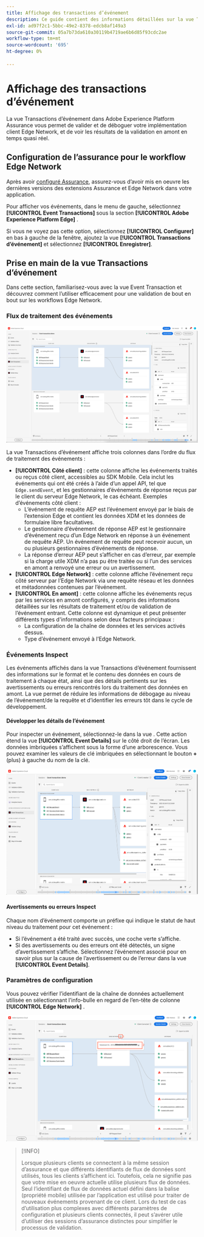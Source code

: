 ```yaml
---
title: Affichage des transactions d’événement
description: Ce guide contient des informations détaillées sur la vue Transactions d’événement dans Adobe Experience Platform Assurance.
exl-id: ad97f2c1-5bbc-49e2-8378-edcb8af149a3
source-git-commit: 05a7b73da610a30119b4719ae6b6d85f93cdc2ae
workflow-type: tm+mt
source-wordcount: '695'
ht-degree: 0%

---
```


# Affichage des transactions d’événement

La vue Transactions d’événement dans Adobe Experience Platform Assurance vous permet de valider et de déboguer votre implémentation client Edge Network, et de voir les résultats de la validation en amont en temps quasi réel.

## Configuration de l’assurance pour le workflow Edge Network

Après avoir [configuré Assurance](../tutorials/implement-assurance.md), assurez-vous d’avoir mis en oeuvre les dernières versions des extensions Assurance et Edge Network dans votre application.

Pour afficher vos événements, dans le menu de gauche, sélectionnez **[!UICONTROL Event Transactions]** sous la section **[!UICONTROL Adobe Experience Platform Edge]** .

Si vous ne voyez pas cette option, sélectionnez **[!UICONTROL Configurer]** en bas à gauche de la fenêtre, ajoutez la vue **[!UICONTROL Transactions d’événement]** et sélectionnez **[!UICONTROL Enregistrer]**.

## Prise en main de la vue Transactions d’événement

Dans cette section, familiarisez-vous avec la vue Event Transaction et découvrez comment l’utiliser efficacement pour une validation de bout en bout sur les workflows Edge Network.

### Flux de traitement des événements

![&#x200B; &lbrace;Event transactions view](./images/event-transactions/event-transactions-view.png)

La vue Transactions d’événement affiche trois colonnes dans l’ordre du flux de traitement des événements :

- **[!UICONTROL Côté client]** : cette colonne affiche les événements traités ou reçus côté client, accessibles au SDK Mobile. Cela inclut les événements qui ont été créés à l’aide d’un appel API, tel que `Edge.sendEvent`, et les gestionnaires d’événements de réponse reçus par le client du serveur Edge Network, le cas échéant. Exemples d’événements côté client :
   - L’événement de requête AEP est l’événement envoyé par le biais de l’extension Edge et contient les données XDM et les données de formulaire libre facultatives.
   - Le gestionnaire d’événement de réponse AEP est le gestionnaire d’événement reçu d’un Edge Network en réponse à un événement de requête AEP. Un événement de requête peut recevoir aucun, un ou plusieurs gestionnaires d’événements de réponse.
   - La réponse d’erreur AEP peut s’afficher en cas d’erreur, par exemple si la charge utile XDM n’a pas pu être traitée ou si l’un des services en amont a renvoyé une erreur ou un avertissement.
- **[!UICONTROL Edge Network]** : cette colonne affiche l’événement reçu côté serveur par l’Edge Network via une requête réseau et les données et métadonnées contenues par l’événement.
- **[!UICONTROL En amont]** : cette colonne affiche les événements reçus par les services en amont configurés, y compris des informations détaillées sur les résultats de traitement et/ou de validation de l’événement entrant.
Cette colonne est dynamique et peut présenter différents types d&#39;informations selon deux facteurs principaux :
   - La configuration de la chaîne de données et les services activés dessus.
   - Type d’événement envoyé à l’Edge Network.

### Événements Inspect

Les événements affichés dans la vue Transactions d’événement fournissent des informations sur le format et le contenu des données en cours de traitement à chaque état, ainsi que des détails pertinents sur les avertissements ou erreurs rencontrés lors du traitement des données en amont. La vue permet de réduire les informations de débogage au niveau de l’événement/de la requête et d’identifier les erreurs tôt dans le cycle de développement.

#### Développer les détails de l’événement

Pour inspecter un événement, sélectionnez-le dans la vue . Cette action étend la vue **[!UICONTROL Event Details]** sur le côté droit de l’écran.
Les données imbriquées s’affichent sous la forme d’une arborescence. Vous pouvez examiner les valeurs de clé imbriquées en sélectionnant le bouton **+** (plus) à gauche du nom de la clé.

![Détails de l’événement](./images/event-transactions/event-details.png)

#### Avertissements ou erreurs Inspect

Chaque nom d’événement comporte un préfixe qui indique le statut de haut niveau du traitement pour cet événement :

- Si l’événement a été traité avec succès, une coche verte s’affiche.
- Si des avertissements ou des erreurs ont été détectés, un signe d’avertissement s’affiche. Sélectionnez l’événement associé pour en savoir plus sur la cause de l’avertissement ou de l’erreur dans la vue **[!UICONTROL Event Details]**.

### Paramètres de configuration

Vous pouvez vérifier l’identifiant de la chaîne de données actuellement utilisée en sélectionnant l’info-bulle en regard de l’en-tête de colonne **[!UICONTROL Edge Network]** .

![Afficher l’identifiant de la banque de données](./images/event-transactions/show-datastream-id.png)

>[!INFO]
>
>Lorsque plusieurs clients se connectent à la même session d’assurance et que différents identifiants de flux de données sont utilisés, tous les clients s’affichent ici. Toutefois, cela ne signifie pas que votre mise en oeuvre actuelle utilise plusieurs flux de données. Seul l’identifiant de flux de données actuel défini dans la balise (propriété mobile) utilisée par l’application est utilisé pour traiter de nouveaux événements provenant de ce client. Lors du test de cas d’utilisation plus complexes avec différents paramètres de configuration et plusieurs clients connectés, il peut s’avérer utile d’utiliser des sessions d’assurance distinctes pour simplifier le processus de validation.
